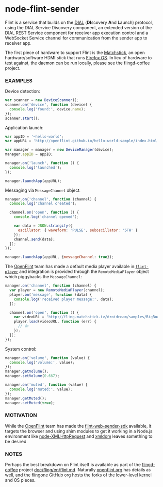 # node-flint-sender

Flint is a service that builds on the [DIAL](http://www.dial-multiscreen.org/) (**DI**scovery **A**nd **L**aunch) protocol, using the DIAL Service Discovery component, an extended version of the DIAL REST Service component for receiver app execution control and a WebSocket Service channel for communication from the sender app to receiver app.

The first piece of hardware to support Flint is the [Matchstick](http://matchstick.tv), an open hardware/software HDMI stick that runs [Firefox OS](https://www.mozilla.org/en-US/firefox/os/). In lieu of hardware to test against, the daemon can be run locally, please see the   [flingd-coffee](https://github.com/openflint/flingd-coffee) project.

### EXAMPLES

Device detection:
```javascript
var scanner = new DeviceScanner();
scanner.on('device', function (device) {
  console.log('found:', device.name);
});
scanner.start();
```

Application launch:
```javascript
var appID = '~hello-world';
var appURL = 'http://openflint.github.io/hello-world-sample/index.html';

var manager = manager = new DeviceManager(device);
manager.appID = appID;

manager.on('launch', function () {
  console.log('launched');
});

manager.launchApp(appURL);
```

Messaging via `MessageChannel` object:
```javascript
manager.on('channel', function (channel) {
  console.log('channel created');

  channel.on('open', function () {
    console.log('channel opened');

    var data = JSON.stringify({
      oscillator: { waveform: 'PULSE', suboscillator: '5TH' }
    });
    channel.send(data);
  });
});

manager.launchApp(appURL, {messageChannel: true});
```

The [OpenFlint](http://www.openflint.org/) team has made a default media player available in [`flint-player`](https://github.com/openflint/flint-player) and  integration is provided through the `RemoteMediaPlayer` object which piggybacks the `MessageChannel`:
```javascript
manager.on('channel', function (channel) {
  var player = new RemoteMediaPlayer(channel);
  player.on('message', function (data) {
    console.log('received player message:', data);
  });

  channel.on('open', function () {
    var videoURL = 'http://fling.matchstick.tv/droidream/samples/BigBuckBunny.mp4';
    player.load(videoURL, function (err) {
      // 👍
    });
  });
});
```

System control:
```javascript
manager.on('volume', function (value) {
  console.log('volume:', value);
});
manager.getVolume();
manager.setVolume(0.667);

manager.on('muted', function (value) {
  console.log('muted:', value);
});
manager.getMuted();
manager.setMuted(true);
```

### MOTIVATION
While the [OpenFlint](http://www.openflint.org/) team has made the [flint-web-sender-sdk](https://github.com/openflint/flint-web-sender-sdk) available, it targets the browser and using shim modules to get it working in a Node.js environment like [node-XMLHttpRequest](https://github.com/driverdan/node-XMLHttpRequest) and [xmldom](https://github.com/jindw/xmldom) leaves something to be desired.

### NOTES
Perhaps the best breakdown on Flint itself is available as part of the [flingd-coffee](https://github.com/openflint/flingd-coffee) project [doc/fling/en/flint.md](https://github.com/openflint/flingd-coffee/blob/master/doc/fling/en/flint.md). Naturally [openflint.org](https://github.com/openflint/openflint.github.io/wiki) has details as well, and the [flingone](https://github.com/flingone) GitHub org hosts the forks of the lower-level kernel and OS pieces.
